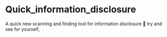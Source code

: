 # Quick_information_disclosure
A quick new scanning and finding tool for information disclosure 🙂 try and see for yourself, 
